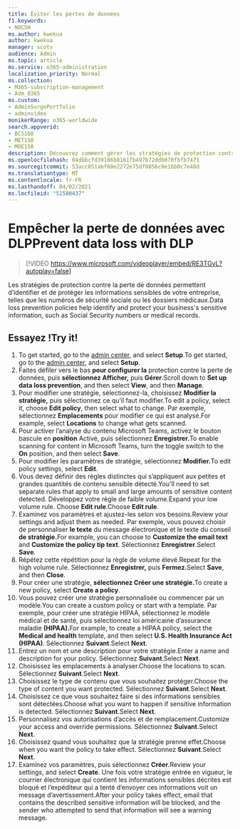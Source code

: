 ```yaml
---
title: Éviter les pertes de données
f1.keywords:
- NOCSH
ms.author: kwekua
author: kwekua
manager: scotv
audience: Admin
ms.topic: article
ms.service: o365-administration
localization_priority: Normal
ms.collection:
- M365-subscription-management
- Adm_O365
ms.custom:
- AdminSurgePortfolio
- adminvideo
monikerRange: o365-worldwide
search.appverid:
- BCS160
- MET150
- MOE150
description: Découvrez comment gérer les stratégies de protection contre la perte de données.
ms.openlocfilehash: 04dbbcfd39186b8161fb497b72ddb070fbfb7471
ms.sourcegitcommit: 53acc851abf68e2272e75df0856c0e16b0c7e48d
ms.translationtype: MT
ms.contentlocale: fr-FR
ms.lasthandoff: 04/02/2021
ms.locfileid: "51580437"
---
```

# <a name="prevent-data-loss-with-dlp"></a><span data-ttu-id="f4414-103">Empêcher la perte de données avec DLP</span><span class="sxs-lookup"><span data-stu-id="f4414-103">Prevent data loss with DLP</span></span>

> [!VIDEO https://www.microsoft.com/videoplayer/embed/RE3TGvL?autoplay=false]

<span data-ttu-id="f4414-104">Les stratégies de protection contre la perte de données permettent d’identifier et de protéger les informations sensibles de votre entreprise, telles que les numéros de sécurité sociale ou les dossiers médicaux.</span><span class="sxs-lookup"><span data-stu-id="f4414-104">Data loss prevention policies help identify and protect your business's sensitive information, such as Social Security numbers or medical records.</span></span> 

## <a name="try-it"></a><span data-ttu-id="f4414-105">Essayez !</span><span class="sxs-lookup"><span data-stu-id="f4414-105">Try it!</span></span>

1. <span data-ttu-id="f4414-106">To get started, go to the [admin center](https://admin.microsoft.com), and select **Setup**.</span><span class="sxs-lookup"><span data-stu-id="f4414-106">To get started, go to the [admin center](https://admin.microsoft.com), and select **Setup**.</span></span>
1. <span data-ttu-id="f4414-107">Faites défiler vers le bas **pour configurer la** protection contre la perte de données, puis **sélectionnez Afficher,** puis **Gérer**.</span><span class="sxs-lookup"><span data-stu-id="f4414-107">Scroll down to **Set up data loss prevention**, and then select **View**, and then **Manage**.</span></span>
1. <span data-ttu-id="f4414-108">Pour modifier une stratégie, sélectionnez-la, choisissez **Modifier la stratégie,** puis sélectionnez ce qu’il faut modifier.</span><span class="sxs-lookup"><span data-stu-id="f4414-108">To edit a policy, select it, choose **Edit policy**, then select what to change.</span></span> <span data-ttu-id="f4414-109">Par exemple, sélectionnez **Emplacements** pour modifier ce qui est analysé.</span><span class="sxs-lookup"><span data-stu-id="f4414-109">For example, select **Locations** to change what gets scanned.</span></span>
1. <span data-ttu-id="f4414-110">Pour activer l’analyse du contenu Microsoft Teams, activez le bouton bascule en **position** Activé, puis sélectionnez **Enregistrer.**</span><span class="sxs-lookup"><span data-stu-id="f4414-110">To enable scanning for content in Microsoft Teams, turn the toggle switch to the **On** position, and then select **Save**.</span></span>
1. <span data-ttu-id="f4414-111">Pour modifier les paramètres de stratégie, sélectionnez **Modifier.**</span><span class="sxs-lookup"><span data-stu-id="f4414-111">To edit policy settings, select **Edit**.</span></span>
1. <span data-ttu-id="f4414-112">Vous devez définir des règles distinctes qui s’appliquent aux petites et grandes quantités de contenu sensible détecté.</span><span class="sxs-lookup"><span data-stu-id="f4414-112">You'll need to set separate rules that apply to small and large amounts of sensitive content detected.</span></span> <span data-ttu-id="f4414-113">Développez votre règle de faible volume.</span><span class="sxs-lookup"><span data-stu-id="f4414-113">Expand your low volume rule.</span></span> <span data-ttu-id="f4414-114">Choose **Edit rule**.</span><span class="sxs-lookup"><span data-stu-id="f4414-114">Choose **Edit rule**.</span></span>
1. <span data-ttu-id="f4414-115">Examinez vos paramètres et ajustez-les selon vos besoins.</span><span class="sxs-lookup"><span data-stu-id="f4414-115">Review your settings and adjust them as needed.</span></span> <span data-ttu-id="f4414-116">Par exemple, vous pouvez choisir de personnaliser **le texte** du message électronique et le texte du conseil **de stratégie.**</span><span class="sxs-lookup"><span data-stu-id="f4414-116">For example, you can choose to **Customize the email text** and **Customize the policy tip text**.</span></span> <span data-ttu-id="f4414-117">Sélectionnez **Enregistrer**.</span><span class="sxs-lookup"><span data-stu-id="f4414-117">Select **Save**.</span></span>
1. <span data-ttu-id="f4414-118">Répétez cette répétition pour la règle de volume élevé.</span><span class="sxs-lookup"><span data-stu-id="f4414-118">Repeat for the high volume rule.</span></span> <span data-ttu-id="f4414-119">Sélectionnez **Enregistrer,** puis **Fermez.**</span><span class="sxs-lookup"><span data-stu-id="f4414-119">Select **Save**, and then **Close**.</span></span>
1. <span data-ttu-id="f4414-120">Pour créer une stratégie, **sélectionnez Créer une stratégie.**</span><span class="sxs-lookup"><span data-stu-id="f4414-120">To create a new policy, select **Create a policy**.</span></span>
1. <span data-ttu-id="f4414-121">Vous pouvez créer une stratégie personnalisée ou commencer par un modèle.</span><span class="sxs-lookup"><span data-stu-id="f4414-121">You can create a custom policy or start with a template.</span></span> <span data-ttu-id="f4414-122">Par exemple, pour créer une stratégie  HIPAA, sélectionnez le modèle médical et de santé, puis sélectionnez loi américaine d’assurance maladie **(HIPAA).**</span><span class="sxs-lookup"><span data-stu-id="f4414-122">For example, to create a HIPAA policy, select the **Medical and health** template, and then select **U.S. Health Insurance Act (HIPAA)**.</span></span> <span data-ttu-id="f4414-123">Sélectionnez **Suivant**.</span><span class="sxs-lookup"><span data-stu-id="f4414-123">Select **Next**.</span></span>
1. <span data-ttu-id="f4414-124">Entrez un nom et une description pour votre stratégie.</span><span class="sxs-lookup"><span data-stu-id="f4414-124">Enter a name and description for your policy.</span></span> <span data-ttu-id="f4414-125">Sélectionnez **Suivant**.</span><span class="sxs-lookup"><span data-stu-id="f4414-125">Select **Next**.</span></span>
1. <span data-ttu-id="f4414-126">Choisissez les emplacements à analyser.</span><span class="sxs-lookup"><span data-stu-id="f4414-126">Choose the locations to scan.</span></span> <span data-ttu-id="f4414-127">Sélectionnez **Suivant**.</span><span class="sxs-lookup"><span data-stu-id="f4414-127">Select **Next**.</span></span>
1. <span data-ttu-id="f4414-128">Choisissez le type de contenu que vous souhaitez protéger.</span><span class="sxs-lookup"><span data-stu-id="f4414-128">Choose the type of content you want protected.</span></span> <span data-ttu-id="f4414-129">Sélectionnez **Suivant**.</span><span class="sxs-lookup"><span data-stu-id="f4414-129">Select **Next**.</span></span>
1. <span data-ttu-id="f4414-130">Choisissez ce que vous souhaitez faire si des informations sensibles sont détectées.</span><span class="sxs-lookup"><span data-stu-id="f4414-130">Choose what you want to happen if sensitive information is detected.</span></span> <span data-ttu-id="f4414-131">Sélectionnez **Suivant**.</span><span class="sxs-lookup"><span data-stu-id="f4414-131">Select **Next**.</span></span>
1. <span data-ttu-id="f4414-132">Personnalisez vos autorisations d’accès et de remplacement.</span><span class="sxs-lookup"><span data-stu-id="f4414-132">Customize your access and override permissions.</span></span> <span data-ttu-id="f4414-133">Sélectionnez **Suivant**.</span><span class="sxs-lookup"><span data-stu-id="f4414-133">Select **Next**.</span></span>
1. <span data-ttu-id="f4414-134">Choisissez quand vous souhaitez que la stratégie prenne effet.</span><span class="sxs-lookup"><span data-stu-id="f4414-134">Choose when you want the policy to take effect.</span></span> <span data-ttu-id="f4414-135">Sélectionnez **Suivant**.</span><span class="sxs-lookup"><span data-stu-id="f4414-135">Select **Next**.</span></span>
1. <span data-ttu-id="f4414-136">Examinez vos paramètres, puis sélectionnez **Créer.**</span><span class="sxs-lookup"><span data-stu-id="f4414-136">Review your settings, and select **Create**.</span></span> <span data-ttu-id="f4414-137">Une fois votre stratégie entrée en vigueur, le courrier électronique qui contient les informations sensibles décrites est bloqué et l’expéditeur qui a tenté d’envoyer ces informations voit un message d’avertissement.</span><span class="sxs-lookup"><span data-stu-id="f4414-137">After your policy takes effect, email that contains the described sensitive information will be blocked, and the sender who attempted to send that information will see a warning message.</span></span>